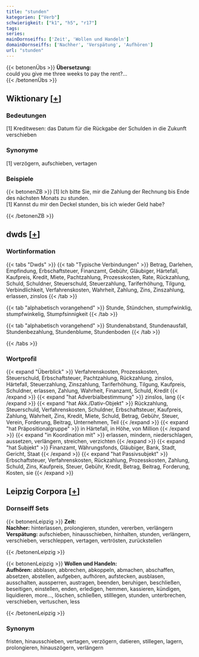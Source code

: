 ```yaml
---
title: "stunden"
kategorien: ["Verb"]
schwierigkeit: ["k1", "h5", "r17"]
tags:
series:
mainDornseiffs: ['Zeit', 'Wollen und Handeln']
domainDornseiffs: ['Nachher', 'Verspätung', 'Aufhören']
url: "stunden"
---
```


{{< betonenÜbs >}}
**Übersetzung:**  
could you give me three weeks to pay the rent?...  
{{< /betonenÜbs >}}

## Wiktionary [[+](https://de.wiktionary.org/wiki/stunden)]

### Bedeutungen
[1] Kreditwesen: das Datum für die Rückgabe  der Schulden in die Zukunft verschieben  

### Synonyme
[1] verzögern, aufschieben, vertagen  

### Beispiele
{{< betonenZB >}}
[1] Ich bitte Sie, mir die Zahlung der Rechnung bis Ende des nächsten Monats zu stunden.  
[1] Kannst du mir den Deckel stunden, bis ich wieder Geld habe?  

{{< /betonenZB >}}


## dwds [[+](https://www.dwds.de/wb/stunden)]

### Wortinformation
{{< tabs "Dwds" >}}
{{< tab "Typische Verbindungen" >}}
Betrag, Darlehen, Empfindung, Erbschaftsteuer, Finanzamt, Gebühr, Gläubiger, Härtefall, Kaufpreis, Kredit, Miete, Pachtzahlung, Prozesskosten, Rate, Rückzahlung, Schuld, Schuldner, Steuerschuld, Steuerzahlung, Tariferhöhung, Tilgung, Verbindlichkeit, Verfahrenskosten, Wahrheit, Zahlung, Zins, Zinszahlung, erlassen, zinslos
{{< /tab >}}

{{< tab "alphabetisch vorangehend" >}}
Stunde, Stündchen, stumpfwinklig, stumpfwinkelig, Stumpfsinnigkeit
{{< /tab >}}

{{< tab "alphabetisch vorangehend" >}}
Stundenabstand, Stundenausfall, Stundenbezahlung, Stundenblume, Stundenboden
{{< /tab >}}

{{< /tabs >}}

### Wortprofil
{{< expand "Überblick" >}} Verfahrenskosten, Prozesskosten, Steuerschuld, Erbschaftsteuer, Pachtzahlung, Rückzahlung, zinslos, Härtefall, Steuerzahlung, Zinszahlung, Tariferhöhung, Tilgung, Kaufpreis, Schuldner, erlassen, Zahlung, Wahrheit, Finanzamt, Schuld, Kredit {{< /expand >}}
{{< expand "hat Adverbialbestimmung" >}} zinslos, lang {{< /expand >}}
{{< expand "hat Akk./Dativ-Objekt" >}} Rückzahlung, Steuerschuld, Verfahrenskosten, Schuldner, Erbschaftsteuer, Kaufpreis, Zahlung, Wahrheit, Zins, Kredit, Miete, Schuld, Betrag, Gebühr, Steuer, Verein, Forderung, Beitrag, Unternehmen, Teil {{< /expand >}}
{{< expand "hat Präpositionalgruppe" >}} in Härtefall, in Höhe, von Million {{< /expand >}}
{{< expand "in Koordination mit" >}} erlassen, mindern, niederschlagen, aussetzen, verlängern, streichen, verzichten {{< /expand >}}
{{< expand "hat Subjekt" >}} Finanzamt, Währungsfonds, Gläubiger, Bank, Stadt, Gericht, Staat {{< /expand >}}
{{< expand "hat Passivsubjekt" >}} Erbschaftsteuer, Verfahrenskosten, Rückzahlung, Prozesskosten, Zahlung, Schuld, Zins, Kaufpreis, Steuer, Gebühr, Kredit, Betrag, Beitrag, Forderung, Kosten, sie {{< /expand >}}

## Leipzig Corpora [[+](https://corpora.uni-leipzig.de/en/res?word=stunden&corpusId=deu_newscrawl-public_2018)]

### Dornseiff Sets
{{< betonenLeipzig >}}
**Zeit:**  
**Nachher:** hinterlassen, prolongieren, stunden, vererben, verlängern  
**Verspätung:** aufschieben, hinausschieben, hinhalten, stunden, verlängern, verschieben, verschleppen, vertagen, vertrösten, zurückstellen  

{{< /betonenLeipzig >}}


{{< betonenLeipzig >}}
**Wollen und Handeln:**  
**Aufhören:** abblasen, abbrechen, abkoppeln, abmachen, abschaffen, absetzen, abstellen, aufgeben, aufhören, aufstecken, ausblasen, ausschalten, aussperren, austragen, beenden, beruhigen, beschließen, beseitigen, einstellen, enden, erledigen, hemmen, kassieren, kündigen, liquidieren, more..., löschen, schließen, stilllegen, stunden, unterbrechen, verschieben, vertuschen, less  

{{< /betonenLeipzig >}}

### Synonym
fristen, hinausschieben, vertagen, verzögern, datieren, stillegen, lagern, prolongieren, hinauszögern, verlängern

